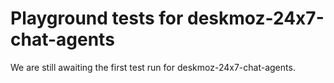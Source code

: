 # Playground tests for deskmoz-24x7-chat-agents
We are still awaiting the first test run for deskmoz-24x7-chat-agents.
